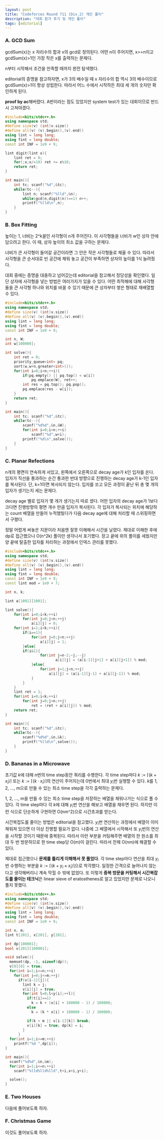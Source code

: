 ```yaml
---
layout: post
title: "Codeforces Round 711 (Div.2) 개인 풀이"
description: "대회 참가 후기 및 개인 풀이"
tags: [editorial]
---
```


### A. GCD Sum

gcdSum(x)는 x 자리수의 합과 x의 gcd로 정의된다. 어떤 n이 주어지면, x>=n이고 gcdSum(x)>1인 가장 작은 x를 출력하는 문제다.

n부터 시작해서 조건을 만족할 때까지 완전 탐색했다.

editorial의 증명을 참고하자면, x가 3의 배수일 때 x 자리수의 합 역시 3의 배수이므로 gcdSum(x)>1이 항상 성립한다. 따라서 어느 수에서 시작하든 최대 세 개의 숫자만 확인하게 된다.

**proof by ac**해버렸다. A번이라는 점도 있었지만 system test가 있는 대회이므로 반드시 고쳐야겠다.

```cpp
#include<bits/stdc++.h>
using namespace std;
#define size(v) (int)v.size()
#define all(v) (v).begin(),(v).end()
using lint = long long;
using fint = long double;
const int INF = 1e9 + 9;

lint digit(lint x){
    lint ret = 0;
    for(;x;x/=10) ret += x%10;
    return ret;
}

int main(){
    int tc; scanf("%d",&tc);
    while(tc--){
        lint n; scanf("%lld",&n);        
        while(gcd(n,digit(n))==1) n++;
        printf("%lld\n",n);
    }
}
```

### B. Box Fitting

높이는 1, 너비는 2^k꼴인 사각형이 n개 주어진다. 이 사각형들을 너비가 w인 상자 안에 담으려고 한다. 이 때, 상자 높이의 최소 값을 구하는 문제다.

너비가 큰 사각형이 들어갈 공간이라면 그 안은 작은 사각형들로 채울 수 있다. 따라서 사각형을 큰 순서대로 빈 공간에 채워 놓고 공간이 부족하면 상자의 높이를 1식 늘려줬다.

대회 중에는 증명을 대충하고 넘어갔는데 editorial을 참고해서 정당성을 확인했다. 일단 상자에 사각형을 넣는 방법은 여러가지가 있을 수 있다. 어떤 최적해에 대해 사각형 둘을 큰 사각형 하나와 위치를 바꿀 수 있기 때문에 큰 상자부터 쌓은 형태로 재배열할 수 있다.

```cpp
#include<bits/stdc++.h>
using namespace std;
#define size(v) (int)v.size()
#define all(v) (v).begin(),(v).end()
using lint = long long;
using fint = long double;
const int INF = 1e9 + 9;

int n, W;
int w[100000];

int solve(){
    int ret = 0;
    priority_queue<int> pq;
    sort(w,w+n,greater<int>());
    for(int i=0;i<n;++i){
        if(pq.empty() || pq.top() < w[i])
            pq.emplace(W), ret++;
        int res = pq.top(); pq.pop();
        pq.emplace(res - w[i]);
    }
    return ret;
}

int main(){
    int tc; scanf("%d",&tc);
    while(tc--){
        scanf("%d%d",&n,&W);
        for(int i=0;i<n;++i)
            scanf("%d",w+i);
        printf("%d\n",solve());
    }
}
```

### C. Planar Refections

n개의 평면이 연속하게 서있고,  왼쪽에서 오른쪽으로 decay age가 k인 입자를 쏜다. 입자가 직선을 통과하는 순간 통과한 반대 방향으로 진행하는 decay age가 k-1인 입자를 복사된다. 단, k=1이면 복사되지 않는다. 입자를 쏘고 모든 과정이 끝난 뒤 총 몇 개의 입자가 생기는지 세는 문제다.

decay age 별로 입자가 몇 개가 생기는지 따로 셌다. 어떤 입자의 decay age가 1보다 크다면 진행방향의 평면 개수 만큼 입자가 복사된다. 각 입자가 복사되는 위치에 해당하는 count 배열을 만들어 누적했뒀다가 다음 decay age에 대해 처리할 때 스위핑하면서 구했다.

정말 어렵게 써놓은 지문이라 처음엔 잘못 이해해서 시간을 날렸다. 제대로 이해한 후에 dp로 접근했으나 O(n^2k) 풀이만 생각나서 포기했다. 장고 끝에 위의 풀이를 세웠지만 양 끝에 탈출한 입자를 처리하는 과정에서 인덱스 관리를 못했다. 

```cpp
#include<bits/stdc++.h>
using namespace std;
#define size(v) (int)v.size()
#define all(v) (v).begin(),(v).end()
using lint = long long;
using fint = long double;
const int INF = 1e9 + 9;
const lint mod = 1e9 + 7;

int n, k;

lint a[1001][1001];

lint solve(){
    for(int i=0;i<k;++i)
        for(int j=0;j<n;++j)
            a[i][j] = 0;
    for(int i=1;i<k;++i){
        if(i==1){
            for(int j=0;j<n;++j)
                a[i][j] = 1;
        }else{
        if(i&1){
                for(int j=n-2;~j;--j)
                       a[i][j] = (a[i-1][j+1] + a[i][j+1]) % mod;    
            }else{
                for(int j=1;j<n;++j)
                    a[i][j] = (a[i-1][j-1] + a[i][j-1]) % mod;
            }
        }
    }
    lint ret = 1;
    for(int i=0;i<k;++i)
        for(int j=0;j<n;++j)
            ret = (ret + a[i][j]) % mod;
    return ret;
}

int main(){
    int tc; scanf("%d",&tc);
    while(tc--){
        scanf("%d%d",&n,&k);
        printf("%lld\n",solve());
    }
}
```

### D. Bananas in a Microwave

초기값 $k$에 대해 n번의 time step동안 쿼리를 수행한다. 각 time step마다 $k:=\lceil (k + x_i) \rceil$ 또는 $k:=\lceil (k \cdot x_i) \rceil$의 연산이 주어지는데 0번에서 최대 $y_i$번 실행할 수 있다. $k$를 1, 2, ..., m으로 만들 수 있는 최소 time step을 각각 출력하는 문제다.

1, 2, ..., m을 만들 수 있는 최소 time step을 저장하는 배열을 채워나가는 식으로 풀 수 있다. 각 time step마다 각 $k$에 대해 $y_i$번 연산을 해보고 배열을 채우면 된다. 하지만 이런 식으로 단순하게 구현하면 O(nm^2)으로 시간초과를 받는다.

시간복잡도를 줄이는 방법은 editorial을 참고했다. $y_i$번 연산하는 과정에서 배열이 이미 채워져 있으면 더 이상 진행할 필요가 없다. 나중에 그 배열에서 시작해서 또 $y_i$번의 연산을 시작할 것이기 때문에 중복된다. 따라서 이런 부분을 커팅해주면 배열의 한 원소를 최대 두 번 방문하므로 한 time step당 O(m)이 걸린다. 따라서 전체 O(nm)에 해결할 수 있다.

제대로 접근했으나 **문제를 틀리게 이해해서 못 풀었다**. 각 time step마다 연산을 최대 $y_i$번 수행하는 부분을 $k:=\lceil (k + y_i \times x_i) \rceil$으로 착각했다. 일정한 간격으로 늘어나지 않는다고 생각해버리니 계속 막힐 수 밖에 없었다. 또 이렇게 **중복 방문을 커팅해서 시간복잡도를 줄이는 테크닉**은 linear sieve of eratosthenes로 알고 있었지만 문제로 나오니 풀지 못했다.

```cpp
#include<bits/stdc++.h>
using namespace std;
#define size(v) (int)v.size()
#define all(v) (v).begin(),(v).end()
using lint = long long;
using fint = long double;
const int INF = 1e9 + 9;

int n, m;
lint t[201], x[201], y[201];

int dp[100001];
bool v[201][100001];

void solve(){
  memset(dp, -1, sizeof(dp));
  v[0][0] = true;
  for(int i=1;i<=n;++i)
    for(int j=0;j<=m;++j)
      if(v[i-1][j]){
        lint k = j;
        v[i][j] = true;
        for(int l=0;l<y[i];++l){
          if(t[i]==1)
            k = k + (x[i] + 100000 - 1) / 100000;
          else
            k = (k * x[i] + 100000 - 1) / 100000;

          if(k > m || v[i-1][k]) break;
          v[i][k] = true; dp[k] = i;
        }
      }
  for(int i=1;i<=m;++i)
    printf("%d ",dp[i]);
}

int main(){
  scanf("%d%d",&n,&m);
  for(int i=1;i<=n;++i)
    scanf("%lld%lld%lld",t+i,x+i,y+i);

  solve();
}
```

### E. Two Houses

다음에 풀어보도록 하자.

### F. Christmas Game

이것도 풀어보도록 하자.
